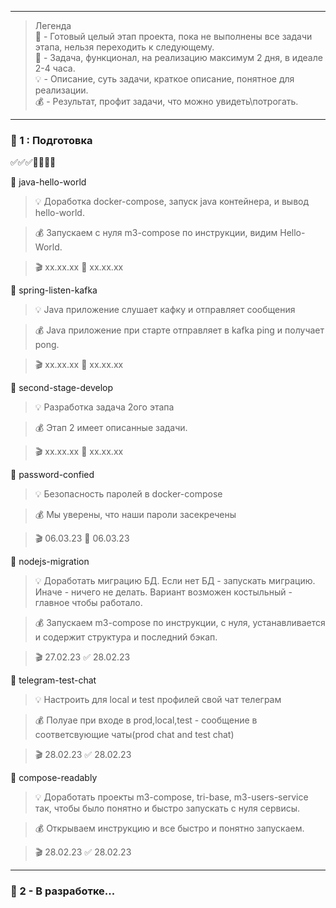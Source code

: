 <hr>

> Легенда
> <br> 🥗 - Готовый целый этап проекта, пока не выполнены все задачи этапа, нельзя переходить к следующему.
> <br> 🧡 - Задача, функционал, на реализацию максимум 2 дня, в идеале 2-4 часа.
> <br> 💡 - Описание, суть задачи, краткое описание, понятное для реализации.
> <br> 💰 - Результат, профит задачи, что можно увидеть\потрогать.

<hr>

### 🥗 1 : Подготовка 
✅✅✅🚧🚧🚧🚧

🧡 java-hello-world

> 💡 Доработка docker-compose,
> запуск java контейнера, и вывод hello-world.

> 💰 Запускаем с нуля m3-compose по инструкции, видим Hello-World.

> 🎬 xx.xx.xx 🚧 xx.xx.xx


🧡 spring-listen-kafka

> 💡 Java приложение слушает кафку и отправляет сообщения

> 💰 Java приложение при старте отправляет в kafka ping и получает pong.

> 🎬 xx.xx.xx 🚧 xx.xx.xx


🧡 second-stage-develop

> 💡 Разработка задача 2ого этапа

> 💰 Этап 2 имеет описанные задачи.

> 🎬 xx.xx.xx 🚧 xx.xx.xx

🌱 password-confied

> 💡 Безопасность паролей в docker-compose

> 💰 Мы уверены, что наши пароли засекречены

> 🎬 06.03.23 🌱 06.03.23 

🧡 nodejs-migration

> 💡 Доработать миграцию БД.
> Если нет БД - запускать миграцию.
> Иначе - ничего не делать.
> Вариант возможен костыльный - главное чтобы работало.

> 💰 Запускаем m3-compose по инструкции, с нуля,
> устанавливается и содержит структура и последний бэкап.

> 🎬 27.02.23 ✅ 28.02.23

🧡 telegram-test-chat

> 💡 Настроить для local и test профилей свой чат телеграм

> 💰 Полуае при входе в prod,local,test - сообщение в соответсвующие чаты(prod chat and test chat)

> 🎬 28.02.23 ✅ 28.02.23


🧡 compose-readably

> 💡 Доработать проекты m3-compose, tri-base, m3-users-service так,
> чтобы было понятно и быстро запускать с нуля сервисы.

> 💰 Открываем инструкцию и все быстро и понятно запускаем.

> 🎬 28.02.23 ✅ 28.02.23

<hr>

### 🥗 2 -  В разработке...
